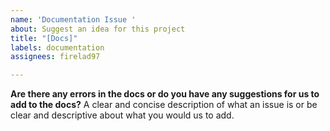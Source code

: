 ```yaml
---
name: 'Documentation Issue '
about: Suggest an idea for this project
title: "[Docs]"
labels: documentation
assignees: firelad97

---
```


**Are there any errors in the docs or do you have any suggestions for us to add to the docs?**
A clear and concise description of what an issue is or be clear and descriptive about what you would us to add.
